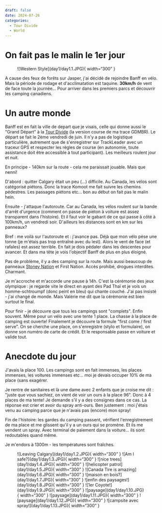 ```yaml
---
draft: false 
date: 2024-07-26 
categories:
  - Tour Divide
  - World
---
```


# On fait pas le malin le 1er jour

<figure markdown>
![Western Style](day1/day1.1.JPG){ width=“300” }
</figure>

A cause des feux de forêts sur Jasper, j'ai décidé de rejoindre Banff en vélo. Mais la période de rodage et d'acclimatation est taquine. **30km/h** de vent de face toute la journée... Pour arriver dans les premiers parcs et découvrir les camping canadiens.

<!-- more -->

# Un autre monde

Banff est en fait la ville de depart que je visais, celle qui donne aussi le "Grand Départ" à la [Tour Divide](https://fr.wikipedia.org/wiki/Tour_Divide?wprov=sfti1) (la version course de ma trace GDMBR). Le départ se fait le 2ème vendredi de juin. Il n'y a pas de logistique particulière, autrement que de s'enregistrer sur TrackLeader avec un traceur GPS et respecter les règles de course (en autonomie, toute assistance doit être accessible à tout participant). Les meilleurs roulent jour et nuit.

En principe - 140km sur la route - cela me paraissait jouable. Mais que nenni!

D'abord : quitter Calgary était un peu (...) difficile. Au Canada, les vélos sont catégorisé piétons. Donc la trace Komoot me fait suivre les chemins pédestres. Les passages piétons etc... bon au début on fait pas le malin hein.

Ensuite - j'attaque l'autoroute. Car au Canada, les vélos roulent sur la bande d'arrêt d'urgence (comment on passe de piéton à voiture est assez transparent dans l'histoire). Et il faut voir le gabarit de ce qui passe à côté à 100km/h, un vendredi soir. D'ailleurs les distances sont en km sur les panneaux?

Bref : me voilà sur l'autoroute et : j'avance pas. Déjà que mon vélo pèse une tonne (je m'étais pas trop entraîné avec du lest). Alors le vent de face (et rafales) est assez terrible. En fait je dois pédaler dans les descentes pour avancer. Et dans ma tête je vois l'objectif Banff de plus en plus éloigné.

Pas de problème, il y a des camping sur la route. Mais aussi beaucoup de panneaux [Stoney Nation](https://fr.wikipedia.org/wiki/Stoneys?wprov=sfti1) et First Nation. Accès prohibé, drogues interdites. Charmant.

Je m'accroche et m'accorde une pause à 14h. C'est la cérémonie des jeux olympique : je regarde vite le direct en ayant des Pad Thaï et je vois un homme-schtroumpf (donc peint en bleu) qui chante couché. J'ai pas insisté - j'ai changé de monde. Mais Valérie me dit que la cérémonie est bien surtout le final.

Pour finir - je découvre que tous les campings sont "complets". Enfin souvent. Même pour un vélo avec une tente 1 place. La chasse à la place de camping est ouverte! Finalement je découvre la formule "first come / first serve". On se cherche une place, on s'enregistre (stylo et formulaire), on donne son numéro de carte de crédit. Et le responsable passe en voiture et valide tout.

# Anecdote du jour

J'avais la place 100. Les campings sont en fait immenses, les places immenses, les voitures immenses etc... moi je devais occuper 10% de ma place (sans exagérer. 

Je rentre de sanitaires et là une dame avec 2 enfants que je croise me dit : "juste que vous sachiez, on vient de voir un ours à la place 96". Donc à 4 places de ma tente! Je demande s'il y a des consignes dans ce cas. La réponse est crier et avoir du spray anti-ours. Ben justement : moi j'étais venu au camping parce que je n'avais pas (encore) mon spray!

Fin de l'histoire: les gardes du camping passent, vérifient l'enregistrement de ma place et me glissent qu'il y a un ours qui se promène. Et ils me vendent un spray. Avec terminal de paiement dans la voiture... ils sont redoutables quand même.

Je m'endors à 1300m - les températures sont fraîches.

<figure markdown>
![Leaving Calgary](day1/day1.2.JPG){ width=“300” }
![Am I safe?](day1/day1.3.JPG){ width=“300” }
![nice trees](day1/day1.4.JPG){ width=“300” }
![helicopter patrol](day1/day1.5.JPG){ width=“300” }
![Canada Tire is amazing](day1/day1.6.JPG){ width=“300” }
![maison en bois?](day1/day1.7.JPG){ width=“300” }
![enfin des paysages!](day1/day1.8.JPG){ width=“300” }
![1er Coyote!](day1/day1.9.JPG){ width=“300” }
![paysage](day1/day1.10.JPG){ width=“300” }
![paysage](day1/day1.11.JPG){ width=“300” }
![paysage](day1/day1.12.JPG){ width=“300” }
![campsite avec spray!](day1/day1.13.JPG){ width=“300” }
</figure>


